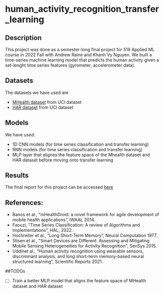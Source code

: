 # human_activity_recognition_transfer_learning

## Description
This project was done as a semester-long final project for 519 Applied ML course in 2022 Fall with Andrew Raine and Khanh Vy Nguyen.
We built a time-series machine learning model that predicts the human activity given a set-lenght time series features (gyrometer, accelerometer data).

## Datasets
The datasets we have used are
- [MHealth dataset](http://archive.ics.uci.edu/ml/datasets/mhealth+dataset) from UCI dataset
- [HAR dataset](http://archive.ics.uci.edu/ml/datasets/Smartphone-Based+Recognition+of+Human+Activities+and+Postural+Transitions) from UCI dataset

## Models
We have used:
- 1D CNN models (for time series classification and transfer learning)
- RNN models (for time series classification and transfer learning)
- MLP layer that alignes the feature space of the Mhealth dataset and HAR dataset before moving onto transfer learning

## Results
The final report for this project can be accessed [here](https://docs.google.com/document/d/1i-oTHXMTh5OkLE-sfEzLcOz0YF4-GHUW/edit?usp=sharing&ouid=106243608498293248839&rtpof=true&sd=true)

## References:
- Banos et al., “mHealthDroid: a novel framework for agile development of mobile health applications”, IWAAL 2014.
- Faouzi, “Time Series Classification: A review of Algorithms and Implementations”,  HAL, 2022.
- Hochreiter et al., “Long Short-Term Memory”, Neural Computation 1977.
- Stisen et al., "Smart Devices are Different: Assessing and Mitigating Mobile Sensing Heterogeneities for Activity Recognition", SenSys 2015.
- Uddinet al., “Human activity recognition using wearable sensors, discriminant analysis, and long short-term memory-based neural structured learning”, Scientific Reports 2021.




##TODOs
-[ ] Train a better MLP model that aligns the feature space of MHealth dataset and HAR dataset

